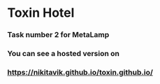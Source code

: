 # Toxin Hotel

### Task number 2 for MetaLamp
### You can see a hosted version on 
### https://nikitavik.github.io/toxin.github.io/

